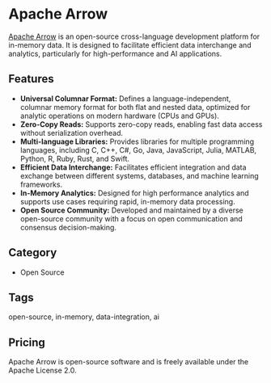 # Apache Arrow

[Apache Arrow](https://arrow.apache.org/) is an open-source cross-language development platform for in-memory data. It is designed to facilitate efficient data interchange and analytics, particularly for high-performance and AI applications.

## Features
- **Universal Columnar Format:** Defines a language-independent, columnar memory format for both flat and nested data, optimized for analytic operations on modern hardware (CPUs and GPUs).
- **Zero-Copy Reads:** Supports zero-copy reads, enabling fast data access without serialization overhead.
- **Multi-language Libraries:** Provides libraries for multiple programming languages, including C, C++, C#, Go, Java, JavaScript, Julia, MATLAB, Python, R, Ruby, Rust, and Swift.
- **Efficient Data Interchange:** Facilitates efficient integration and data exchange between different systems, databases, and machine learning frameworks.
- **In-Memory Analytics:** Designed for high performance analytics and supports use cases requiring rapid, in-memory data processing.
- **Open Source Community:** Developed and maintained by a diverse open-source community with a focus on open communication and consensus decision-making.

## Category
- Open Source

## Tags
open-source, in-memory, data-integration, ai

## Pricing
Apache Arrow is open-source software and is freely available under the Apache License 2.0.